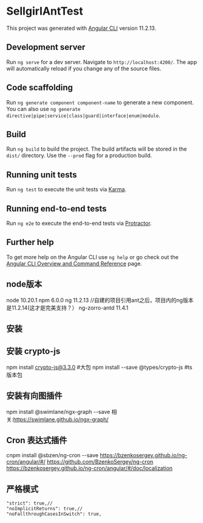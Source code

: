 # SellgirlAntTest

This project was generated with [Angular CLI](https://github.com/angular/angular-cli) version 11.2.13.

## Development server

Run `ng serve` for a dev server. Navigate to `http://localhost:4200/`. The app will automatically reload if you change any of the source files.

## Code scaffolding

Run `ng generate component component-name` to generate a new component. You can also use `ng generate directive|pipe|service|class|guard|interface|enum|module`.

## Build

Run `ng build` to build the project. The build artifacts will be stored in the `dist/` directory. Use the `--prod` flag for a production build.

## Running unit tests

Run `ng test` to execute the unit tests via [Karma](https://karma-runner.github.io).

## Running end-to-end tests

Run `ng e2e` to execute the end-to-end tests via [Protractor](http://www.protractortest.org/).

## Further help

To get more help on the Angular CLI use `ng help` or go check out the [Angular CLI Overview and Command Reference](https://angular.io/cli) page.

## node版本
node 10.20.1
npm  6.0.0
ng   11.2.13   //自建的项目引用ant之后，项目内的ng版本是11.2.14(这才是完美支持？）
ng-zorro-antd   11.4.1

## 安装

## 安装 crypto-js

npm install crypto-js@3.3.0 #大包
npm install --save @types/crypto-js #ts 版本包

## 安装有向图插件

npm install @swimlane/ngx-graph --save
相关:https://swimlane.github.io/ngx-graph/

## Cron 表达式插件
cnpm install @sbzen/ng-cron --save
https://bzenkosergey.github.io/ng-cron/angular/#/
https://github.com/BzenkoSergey/ng-cron
https://bzenkosergey.github.io/ng-cron/angular/#/doc/localization

## 严格模式
    "strict": true,//
    "noImplicitReturns": true,//
    "noFallthroughCasesInSwitch": true,
